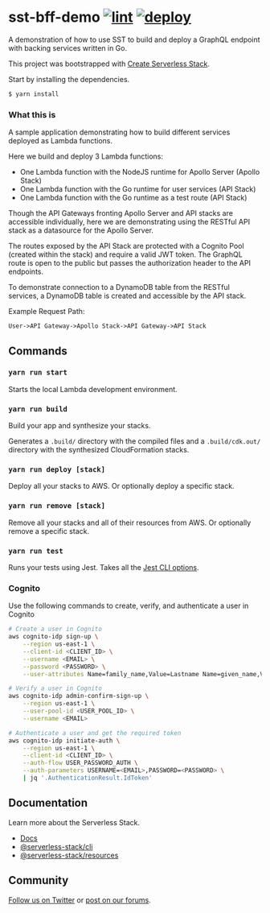 # sst-bff-demo [![lint](https://github.com/cliffom/sst-bff-demo/actions/workflows/lint.yml/badge.svg?branch=main)](https://github.com/cliffom/sst-bff-demo/actions/workflows/lint.yml) [![deploy](https://github.com/cliffom/sst-bff-demo/actions/workflows/deploy.yml/badge.svg)](https://github.com/cliffom/sst-bff-demo/actions/workflows/deploy.yml)

A demonstration of how to use SST to build and deploy a GraphQL endpoint with backing services
written in Go.

This project was bootstrapped with
[Create Serverless Stack](https://docs.serverless-stack.com/packages/create-serverless-stack).

Start by installing the dependencies.

```bash
$ yarn install
```

### What this is

A sample application demonstrating how to build different services deployed as
Lambda functions.

Here we build and deploy 3 Lambda functions:
- One Lambda function with the NodeJS runtime for Apollo Server (Apollo Stack)
- One Lambda function with the Go runtime for user services (API Stack)
- One Lambda function with the Go runtime as a test route (API Stack)

Though the API Gateways fronting Apollo Server and API stacks are accessible
individually, here we are demonstrating using the RESTful API stack as a
datasource for the Apollo Server.

The routes exposed by the API Stack are protected with a Cognito Pool
(created within the stack) and require a valid JWT token. The GraphQL
route is open to the public but passes the authorization header to the
API endpoints.

To demonstrate connection to a DynamoDB table from the RESTful services, a
DynamoDB table is created and accessible by the API stack.

Example Request Path:

```
User->API Gateway->Apollo Stack->API Gateway->API Stack
```

## Commands

### `yarn run start`

Starts the local Lambda development environment.

### `yarn run build`

Build your app and synthesize your stacks.

Generates a `.build/` directory with the compiled files and a `.build/cdk.out/` directory with the
synthesized CloudFormation stacks.

### `yarn run deploy [stack]`

Deploy all your stacks to AWS. Or optionally deploy a specific stack.

### `yarn run remove [stack]`

Remove all your stacks and all of their resources from AWS. Or optionally remove a specific stack.

### `yarn run test`

Runs your tests using Jest. Takes all the [Jest CLI options](https://jestjs.io/docs/en/cli).

### Cognito

Use the following commands to create, verify, and authenticate a user in Cognito

```sh
# Create a user in Cognito
aws cognito-idp sign-up \
    --region us-east-1 \
    --client-id <CLIENT_ID> \
    --username <EMAIL> \
    --password <PASSWORD> \
    --user-attributes Name=family_name,Value=Lastname Name=given_name,Value=Firstname

# Verify a user in Cognito
aws cognito-idp admin-confirm-sign-up \
    --region us-east-1 \
    --user-pool-id <USER_POOL_ID> \
    --username <EMAIL>

# Authenticate a user and get the required token
aws cognito-idp initiate-auth \
    --region us-east-1 \
    --client-id <CLIENT_ID> \
    --auth-flow USER_PASSWORD_AUTH \
    --auth-parameters USERNAME=<EMAIL>,PASSWORD=<PASSWORD> \
    | jq '.AuthenticationResult.IdToken'
```

## Documentation

Learn more about the Serverless Stack.

- [Docs](https://docs.serverless-stack.com)
- [@serverless-stack/cli](https://docs.serverless-stack.com/packages/cli)
- [@serverless-stack/resources](https://docs.serverless-stack.com/packages/resources)

## Community

[Follow us on Twitter](https://twitter.com/ServerlessStack) or
[post on our forums](https://discourse.serverless-stack.com).

